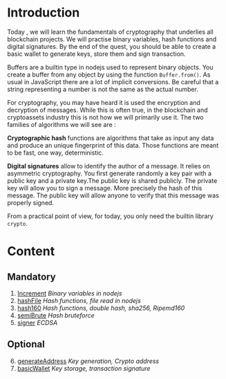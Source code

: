 # Introduction
Today , we will learn the fundamentals of cryptography that underlies all blockchain projects. We will practise binary variables, hash functions and digital signatures. By the end of the quest, you should be able to create a basic wallet to generate keys, store them and sign transaction. 

Buffers are a builtin type in nodejs used to represent binary objects. You create a buffer from any object by using the function `Buffer.from()`. As usual in JavaScript there are a lot of implicit conversions. Be careful that a string representing a number is not the same as the actual number. 

For cryptography, you may have heard it is used the encryption and decryption of messages. While this is often true, in the blockchain and cryptoassets industry this is not how we will primarily use it. The two families of algorithms we will see are : 

**Cryptographic hash** functions are algorithms that take as input any data and produce an unique fingerprint of this data. Those functions are meant to be fast, one way, deterministic. 

**Digital signatures** allow to identify the author of a message. It relies on asymmetric cryptography. You first generate randomly a key pair with a public key and a private key.The public key is shared publicly. The private key will allow you to sign a message. More precisely the hash of this message. The public key will allow anyone to verify that this message was properly signed. 

From a practical point of view, for today, you only need the builtin library `crypto`. 

# Content
## Mandatory
1. [Increment](increment/README.md) _Binary variables in nodejs_
2. [hashFile](hashFile/README.md) _Hash functions, file read in nodejs_
3. [hash160](hash160/README.md) _Hash functions, double hash, sha256, Ripemd160_
4. [semiBrute](semiBrute/README.md) _Hash bruteforce_
5. [signer](signer/README.md) _ECDSA_
## Optional
6. [generateAddress](generateAddress/README.md) _Key generation, Crypto address_
7. [basicWallet](basicWallet/README.md) _Key storage, transaction signature_
